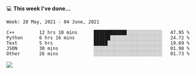 💻 **This week I've done...**

<!--START_SECTION:waka-->
```text
Week: 28 May, 2021 - 04 June, 2021

C++         12 hrs 10 mins      ████████████░░░░░░░░░░░░░   47.95 % 
Python      6 hrs 16 mins       ██████░░░░░░░░░░░░░░░░░░░   24.72 % 
Text        5 hrs               █████░░░░░░░░░░░░░░░░░░░░   19.69 % 
JSON        30 mins             ░░░░░░░░░░░░░░░░░░░░░░░░░   01.98 % 
Other       26 mins             ░░░░░░░░░░░░░░░░░░░░░░░░░   01.73 %
```
<!--END_SECTION:waka-->

![](https://hits.seeyoufarm.com/api/count/incr/badge.svg?url=https%3A%2F%2Fgithub.com%2Fkuanhungchen&count_bg=%2379C83D&title_bg=%23555555&icon=github.svg&icon_color=%23E7E7E7&title=hits&edge_flat=false)
